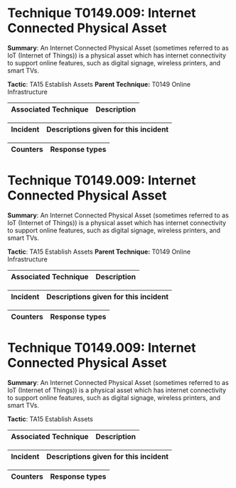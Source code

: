 # Technique T0149.009: Internet Connected Physical Asset

**Summary**: An Internet Connected Physical Asset (sometimes referred to as IoT (Internet of Things)) is a physical asset which has internet connectivity to support online features, such as digital signage, wireless printers, and smart TVs.

**Tactic**: TA15 Establish Assets **Parent Technique:** T0149 Online Infrastructure


| Associated Technique | Description |
| --------- | ------------------------- |



| Incident | Descriptions given for this incident |
| -------- | -------------------- |



| Counters | Response types |
| -------- | -------------- |


# Technique T0149.009: Internet Connected Physical Asset

**Summary**: An Internet Connected Physical Asset (sometimes referred to as IoT (Internet of Things)) is a physical asset which has internet connectivity to support online features, such as digital signage, wireless printers, and smart TVs.

**Tactic**: TA15 Establish Assets **Parent Technique:** T0149 Online Infrastructure


| Associated Technique | Description |
| --------- | ------------------------- |



| Incident | Descriptions given for this incident |
| -------- | -------------------- |



| Counters | Response types |
| -------- | -------------- |


# Technique T0149.009: Internet Connected Physical Asset

**Summary**: An Internet Connected Physical Asset (sometimes referred to as IoT (Internet of Things)) is a physical asset which has internet connectivity to support online features, such as digital signage, wireless printers, and smart TVs.

**Tactic**: TA15 Establish Assets


| Associated Technique | Description |
| --------- | ------------------------- |



| Incident | Descriptions given for this incident |
| -------- | -------------------- |



| Counters | Response types |
| -------- | -------------- |


